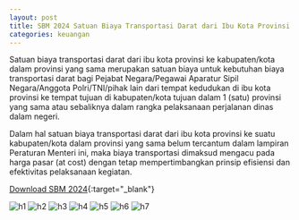 ```yaml
---
layout: post
title: SBM 2024 Satuan Biaya Transportasi Darat dari Ibu Kota Provinsi ke Kabupaten/Kota dalam Provinsi yang Sama (One Way)
categories: keuangan
---
```


Satuan biaya transportasi darat dari ibu kota provinsi ke kabupaten/kota dalam provinsi yang sama merupakan satuan biaya untuk kebutuhan biaya transportasi darat bagi Pejabat Negara/Pegawai Aparatur Sipil Negara/Anggota Polri/TNI/pihak lain dari tempat kedudukan di ibu kota provinsi ke tempat tujuan di kabupaten/kota tujuan dalam 1 (satu) provinsi yang sama atau sebaliknya dalam rangka pelaksanaan perjalanan dinas dalam negeri.

Dalam hal satuan biaya transportasi darat dari ibu kota provinsi ke suatu kabupaten/kota dalam provinsi yang sama belum tercantum dalam lampiran Peraturan Menteri ini, maka biaya transportasi dimaksud mengacu pada harga pasar (at cost) dengan tetap mempertimbangkan prinsip efisiensi dan efektivitas pelaksanaan kegiatan.

[Download SBM 2024](https://jdih.kemenkeu.go.id/download/8be2507a-7c39-480f-b271-88e74e59e272/2023pmkeuangan049.pdf){:target="_blank"}

![h1](https://blogger.googleusercontent.com/img/b/R29vZ2xl/AVvXsEgjaVTOm0yvVHNhj5XWrcrmcaTVeTT8Nsn9bPz-67Fm8KB4QdCJjaTjG_agn2CFrw1WqU88Q6hmJT1wNFmE7koqragDl7vLGaFswc1rIEK0TeaEAO1tjbvp-c_QLUm4zlzTK-ZgdwdSWRv2XZxQjVLLbxFTkrVH_yFYLKQ40RbN8MORBA/s1600/SBM_2024_2_Page_01.jpg)
![h2](https://blogger.googleusercontent.com/img/b/R29vZ2xl/AVvXsEheq5a96-d4uypMDLVHDshhTYfYunPL-Uy9m21QdfIlAJEwrujAUmyneEYmP1ihuxnwG1YfskgdNrts69Tfc6IPeCf1-MFMH2fpxno1UsoGGWVK8DxTQX9b016J1hiXxK8NE6lbtdXhifzqPLitsaxiuG3jO7tV2EEpnaFgSYm28cnRaA/s1600/SBM_2024_2_Page_02.jpg)
![h3](https://blogger.googleusercontent.com/img/b/R29vZ2xl/AVvXsEjEEvMZNCtedbOkDFtiJdv6NVR4i5IVEMezKsSwNpqJp8b4lKv9O7UUD3QppP1svl6aQKoUZI8VGtiXmrTS8U-oDj6VWVJPwJBcEJKNLdSK-n_mDa2HSnjMCK3dRz0PbyePAluVcOcDePRe-bp4LNoJVzR2dr7Z-bjbOFTJm41xQ5v64Q/s1600/SBM_2024_2_Page_03.jpg)
![h4](https://blogger.googleusercontent.com/img/b/R29vZ2xl/AVvXsEg0DruDiMetXktwBRVs6iYfRgtvwWLvWM8KKqsseNIFWcW6OQW_bh9Cl4s-j_9eAkRR24LkowcdEkoqqEBEsgbyLb221AgDJi6s8W_as69NiwjEdYPgNmHykkDS4QO-GbSXTTMV46ilCarcTY_LRxHvzjc3_JnEbsScxKsi4YbBp6S8HQ/s1600/SBM_2024_2_Page_04.jpg)
![h5](https://blogger.googleusercontent.com/img/b/R29vZ2xl/AVvXsEhbjAnso8TiCCAVZx0y-OBtbRvBoJy9GQqYjp2VT7jtJpbI96B53HeDQNqL0pkTsPzX4tFNoB0P6dIjCJUmyFM4sjO0C_mAP63oIRCx-qlVpQpvWcT2MYkbM2Bh1zzrPd3zpsXUhkkuoXVEKoeY0I7hGbG8_FcwsriG5V68iolaftDwcA/s1600/SBM_2024_2_Page_05.jpg)
![h6](https://blogger.googleusercontent.com/img/b/R29vZ2xl/AVvXsEimCNcTWkWDYHNDrYp54lkybVEiRNmG3istye6gH1fUoJYhNm1eCHah5-fd8oBEks-gH-AaWx-ZDch3m2-X-0vH5vhv-_OI0J5OnE0HT_CgEIk2Ht83nkItsJ0GfprGJczIP52yepUqReihgBb7SEeaMdFjUTXQFarUug7SE2in63WJNQ/s1600/SBM_2024_2_Page_06.jpg)
![h7](https://blogger.googleusercontent.com/img/b/R29vZ2xl/AVvXsEh1m2cdrQdL2yHAxkHqSXO9s__iL1u2eHG1eX-nk5fIHL4JZfMm6hK_PjogN_ZNy6zvzx67J1EhcEVo4fZXx8zq2Ectb532zF2k35iH7lMZGIjmgYycVI_Fq6phSWfmIVY1GxTnpjrrsV2jPdYa73JVSZLEAk1Go5Evk-5b4BYrO5buSQ/s1600/SBM_2024_2_Page_07.jpg)